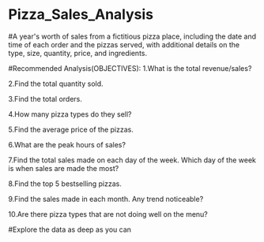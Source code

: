 # Pizza_Sales_Analysis

#A year's worth of sales from a fictitious pizza place, including the date and time of each order and the pizzas served, with additional details on the type, size, quantity, price, and ingredients.

#Recommended Analysis(OBJECTIVES):
1.What is the total revenue/sales?

2.Find the total quantity sold.

3.Find the total orders.

4.How many pizza types do they sell?

5.Find the average price of the pizzas.

6.What are the peak hours of sales?

7.Find the total sales made on each day of the week. Which day of the week is when sales are made the most?

8.Find the top 5 bestselling pizzas.

9.Find the sales made in each month. Any trend noticeable?

10.Are there pizza types that are not doing well on the menu?

#Explore the data as deep as you can
